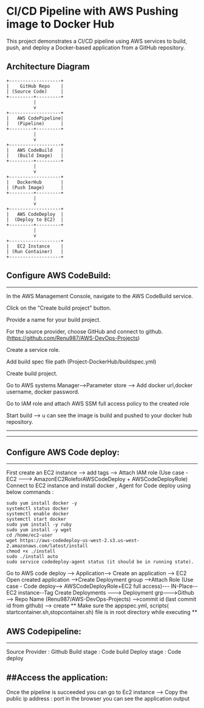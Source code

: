 # CI/CD Pipeline with AWS Pushing image to Docker Hub 

This project demonstrates a CI/CD pipeline using AWS services to build, push, and deploy a Docker-based application from a GitHub repository.

## Architecture Diagram

```plaintext
+-------------------+
|    GitHub Repo    |
| (Source Code)     |
+---------+---------+
          |
          v
+-------------------+
|   AWS CodePipeline|
|   (Pipeline)      |
+---------+---------+
          |
          v
+-------------------+
|   AWS CodeBuild   |
|   (Build Image)   |
+---------+---------+
          |
          v
+-------------------+
|   DockerHub       |
| (Push Image)      |
+---------+---------+
          |
          v
+-------------------+
|   AWS CodeDeploy  |
|  (Deploy to EC2)  |
+---------+---------+
          |
          v
+-------------------+
|   EC2 Instance    |
| (Run Container)   |
+-------------------+

```


## Configure AWS CodeBuild:
---------------------------

In the AWS Management Console, navigate to the AWS CodeBuild service.

Click on the "Create build project" button.

Provide a name for your build project.

For the source provider, choose GitHub and connect to github.(https://github.com/Renu987/AWS-DevOps-Projects)

Create a service role.

Add build spec file path (Project-DockerHub/buildspec.yml)

Create build project.


Go to AWS systems Manager-->Parameter store --> Add docker url,docker username, docker password.

Go to IAM role and attach AWS SSM full access policy to the created role

Start build --> u can see the image is build and pushed to your docker hub repository.


--------------------------------------------------------------------------------------------------------------------------------------------
--------------------------------------------------------------------------------------------------------------------------------------------

## Configure AWS Code deploy:
-----------------------------

First create an EC2 instance --> add tags --> Attach IAM role (Use case - EC2 ---> AmazonEC2RoleforAWSCodeDeploy + AWSCodeDeployRole)
Connect to EC2 instance and install docker , Agent for Code deploy using below commands :

```plaintext
sudo yum install docker -y
systemctl status docker
systemctl enable docker
systemctl start docker
sudo yum install -y ruby
sudo yum install -y wget
cd /home/ec2-user
wget https://aws-codedeploy-us-west-2.s3.us-west-2.amazonaws.com/latest/install
chmod +x ./install
sudo ./install auto
sudo service codedeploy-agent status (it should be in running state).

```


Go to AWS code deploy --> Application--> Create an application --> EC2
Open created application -->Create Deployment group -->Attach Role (Use case - Code deploy--> AWSCodeDeployRole+EC2 full access)--- IN-Place--EC2 instance--Tag
Create Deployments ---> Deployment grp--->Github --> Repo Name (Renu987/AWS-DevOps-Projects) -->commit id (last commit id from github) --> create 
** Make sure the appspec.yml, scripts( startcontainer.sh,stopcontainer.sh) file is in root directory while executing **

## AWS Codepipeline:
----------------------------

Source Provider : Github
Build stage : Code build 
Deploy stage : Code deploy

##Access the application:
-----------------------------
Once the pipeline is succeeded you can go to Ec2 instance --> Copy the public ip address : port  in the browser you can see the application output
